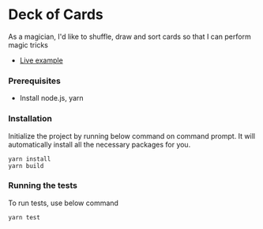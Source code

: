 # Deck of Cards

As a magician, I'd like to shuffle, draw and sort cards so that I can perform magic tricks

* [Live example](http://www.deckofcards.smitadasgupta.co.uk)

### Prerequisites

* Install node.js, yarn

### Installation

Initialize the project by running below command on command prompt. It will automatically install all the necessary packages for you.

```
yarn install
yarn build
```

### Running the tests

To run tests, use below command

```
yarn test
```


